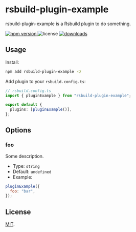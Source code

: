 # rsbuild-plugin-example

rsbuild-plugin-example is a Rsbuild plugin to do something.

<p>
  <a href="https://npmjs.com/package/rsbuild-plugin-example">
   <img src="https://img.shields.io/npm/v/rsbuild-plugin-example?style=flat-square&colorA=564341&colorB=EDED91" alt="npm version" />
  </a>
  <img src="https://img.shields.io/badge/License-MIT-blue.svg?style=flat-square&colorA=564341&colorB=EDED91" alt="license" />
  <a href="https://npmcharts.com/compare/rsbuild-plugin-example?minimal=true"><img src="https://img.shields.io/npm/dm/rsbuild-plugin-example.svg?style=flat-square&colorA=564341&colorB=EDED91" alt="downloads" /></a>
</p>

## Usage

Install:

```bash
npm add rsbuild-plugin-example -D
```

Add plugin to your `rsbuild.config.ts`:

```ts
// rsbuild.config.ts
import { pluginExample } from "rsbuild-plugin-example";

export default {
  plugins: [pluginExample()],
};
```

## Options

### foo

Some description.

- Type: `string`
- Default: `undefined`
- Example:

```js
pluginExample({
  foo: "bar",
});
```

## License

[MIT](./LICENSE).
